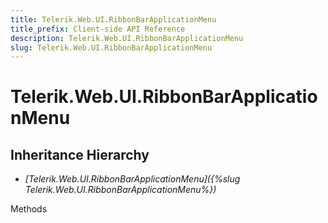 ```yaml
---
title: Telerik.Web.UI.RibbonBarApplicationMenu
title_prefix: Client-side API Reference
description: Telerik.Web.UI.RibbonBarApplicationMenu
slug: Telerik.Web.UI.RibbonBarApplicationMenu
---
```


# Telerik.Web.UI.RibbonBarApplicationMenu

## Inheritance Hierarchy

* *[Telerik.Web.UI.RibbonBarApplicationMenu]({%slug Telerik.Web.UI.RibbonBarApplicationMenu%})*


Methods



